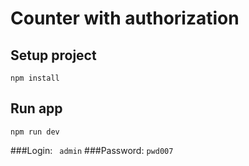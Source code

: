 # Counter with authorization

## Setup project
```
npm install
```
## Run app
```
npm run dev
```
###Login: ``` admin```
###Password: ```pwd007```
